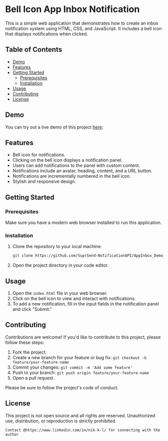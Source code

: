 # Bell Icon App Inbox Notification

This is a simple web application that demonstrates how to create an inbox notification system using HTML, CSS, and JavaScript. It includes a bell icon that displays notifications when clicked.

## Table of Contents

- [Demo](#demo)
- [Features](#features)
- [Getting Started](#getting-started)
  - [Prerequisites](#prerequisites)
  - [Installation](#installation)
- [Usage](#usage)
- [Contributing](#contributing)
- [License](#license)

## Demo

You can try out a live demo of this project [here](https://suprsend-notificationapi.github.io/AppInbox_DemoApp/):


## Features

- Bell icon for notifications.
- Clicking on the bell icon displays a notification panel.
- Users can add notifications to the panel with custom content.
- Notifications include an avatar, heading, content, and a URL button.
- Notifications are incrementally numbered in the bell icon.
- Stylish and responsive design.

## Getting Started

### Prerequisites

Make sure you have a modern web browser installed to run this application.

### Installation

1. Clone the repository to your local machine:

   ```bash
   git clone https://github.com/SuprSend-NotificationAPI/AppInbox_DemoApp.git
   ```

2. Open the project directory in your code editor.

## Usage

1. Open the `index.html` file in your web browser.
2. Click on the bell icon to view and interact with notifications.
3. To add a new notification, fill in the input fields in the notification panel and click "Submit."

## Contributing

Contributions are welcome! If you'd like to contribute to this project, please follow these steps:

1. Fork the project.
2. Create a new branch for your feature or bug fix: `git checkout -b feature/your-feature-name`
3. Commit your changes: `git commit -m 'Add some feature'`
4. Push to your branch: `git push origin feature/your-feature-name`
5. Open a pull request.

Please be sure to follow the project's code of conduct.

## License

This project is not open source and all rights are reserved. Unauthorized use, distribution, or reproduction is strictly prohibited.

```
Contact @https://www.linkedin.com/in/nik-k-l/ for connecting with the author

